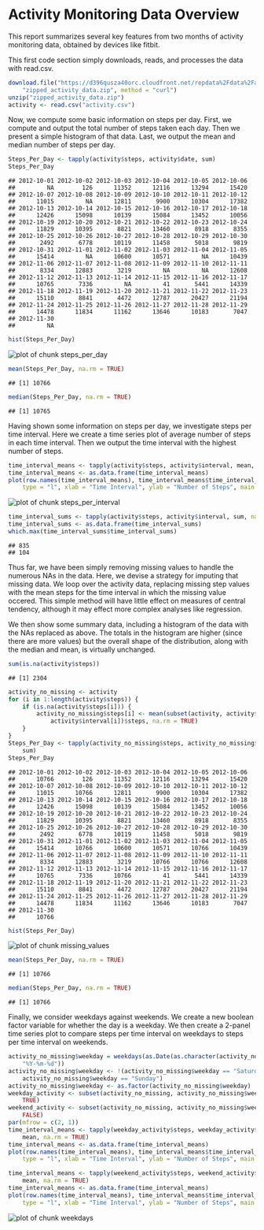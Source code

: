 Activity Monitoring Data Overview
========================================================

This report summarizes several key features from two months of activity monitoring data, obtained by devices like fitbit.  

This first code section simply downloads, reads, and processes the data with read.csv.

```r
download.file("https://d396qusza40orc.cloudfront.net/repdata%2Fdata%2Factivity.zip", 
    "zipped_activity_data.zip", method = "curl")
unzip("zipped_activity_data.zip")
activity <- read.csv("activity.csv")
```


Now, we compute some basic information on steps per day.  First, we compute and output the total number of steps taken each day. Then we present a simple histogram of that data. Last, we output the mean and median number of steps per day.


```r
Steps_Per_Day <- tapply(activity$steps, activity$date, sum)
Steps_Per_Day
```

```
## 2012-10-01 2012-10-02 2012-10-03 2012-10-04 2012-10-05 2012-10-06 
##         NA        126      11352      12116      13294      15420 
## 2012-10-07 2012-10-08 2012-10-09 2012-10-10 2012-10-11 2012-10-12 
##      11015         NA      12811       9900      10304      17382 
## 2012-10-13 2012-10-14 2012-10-15 2012-10-16 2012-10-17 2012-10-18 
##      12426      15098      10139      15084      13452      10056 
## 2012-10-19 2012-10-20 2012-10-21 2012-10-22 2012-10-23 2012-10-24 
##      11829      10395       8821      13460       8918       8355 
## 2012-10-25 2012-10-26 2012-10-27 2012-10-28 2012-10-29 2012-10-30 
##       2492       6778      10119      11458       5018       9819 
## 2012-10-31 2012-11-01 2012-11-02 2012-11-03 2012-11-04 2012-11-05 
##      15414         NA      10600      10571         NA      10439 
## 2012-11-06 2012-11-07 2012-11-08 2012-11-09 2012-11-10 2012-11-11 
##       8334      12883       3219         NA         NA      12608 
## 2012-11-12 2012-11-13 2012-11-14 2012-11-15 2012-11-16 2012-11-17 
##      10765       7336         NA         41       5441      14339 
## 2012-11-18 2012-11-19 2012-11-20 2012-11-21 2012-11-22 2012-11-23 
##      15110       8841       4472      12787      20427      21194 
## 2012-11-24 2012-11-25 2012-11-26 2012-11-27 2012-11-28 2012-11-29 
##      14478      11834      11162      13646      10183       7047 
## 2012-11-30 
##         NA
```

```r
hist(Steps_Per_Day)
```

![plot of chunk steps_per_day](figure/steps_per_day.png) 

```r
mean(Steps_Per_Day, na.rm = TRUE)
```

```
## [1] 10766
```

```r
median(Steps_Per_Day, na.rm = TRUE)
```

```
## [1] 10765
```


Having shown some information on steps per day, we investigate steps per time interval.  Here we create a time series plot of average number of steps in each time interval.  Then we output the time interval with the highest number of steps.


```r
time_interval_means <- tapply(activity$steps, activity$interval, mean, na.rm = TRUE)
time_interval_means <- as.data.frame(time_interval_means)
plot(row.names(time_interval_means), time_interval_means$time_interval_means, 
    type = "l", xlab = "Time Interval", ylab = "Number of Steps", main = "Average Steps in Each Time Interval")
```

![plot of chunk steps_per_interval](figure/steps_per_interval.png) 

```r
time_interval_sums <- tapply(activity$steps, activity$interval, sum, na.rm = TRUE)
time_interval_sums <- as.data.frame(time_interval_sums)
which.max(time_interval_sums$time_interval_sums)
```

```
## 835 
## 104
```


Thus far, we have been simply removing missing values to handle the numerous NAs in the data.  Here, we devise a strategy for imputing that missing data.  We loop over the activity data, replacing missing step values with the mean steps for the time interval in which the missing value occered.  This simple method will have little effect on measures of central tendency, although it may effect more complex analyses like regression.  

We then show some summary data, including a histogram of the data with the NAs replaced as above.  The totals in the histogram are higher (since there are more values) but the overall shape of the distribution, along with the median and mean, is virtually unchanged.


```r
sum(is.na(activity$steps))
```

```
## [1] 2304
```

```r
activity_no_missing <- activity
for (i in 1:length(activity$steps)) {
    if (is.na(activity$steps[i])) {
        activity_no_missing$steps[i] <- mean(subset(activity, activity$interval == 
            activity$interval[i])$steps, na.rm = TRUE)
    }
}
Steps_Per_Day <- tapply(activity_no_missing$steps, activity_no_missing$date, 
    sum)
Steps_Per_Day
```

```
## 2012-10-01 2012-10-02 2012-10-03 2012-10-04 2012-10-05 2012-10-06 
##      10766        126      11352      12116      13294      15420 
## 2012-10-07 2012-10-08 2012-10-09 2012-10-10 2012-10-11 2012-10-12 
##      11015      10766      12811       9900      10304      17382 
## 2012-10-13 2012-10-14 2012-10-15 2012-10-16 2012-10-17 2012-10-18 
##      12426      15098      10139      15084      13452      10056 
## 2012-10-19 2012-10-20 2012-10-21 2012-10-22 2012-10-23 2012-10-24 
##      11829      10395       8821      13460       8918       8355 
## 2012-10-25 2012-10-26 2012-10-27 2012-10-28 2012-10-29 2012-10-30 
##       2492       6778      10119      11458       5018       9819 
## 2012-10-31 2012-11-01 2012-11-02 2012-11-03 2012-11-04 2012-11-05 
##      15414      10766      10600      10571      10766      10439 
## 2012-11-06 2012-11-07 2012-11-08 2012-11-09 2012-11-10 2012-11-11 
##       8334      12883       3219      10766      10766      12608 
## 2012-11-12 2012-11-13 2012-11-14 2012-11-15 2012-11-16 2012-11-17 
##      10765       7336      10766         41       5441      14339 
## 2012-11-18 2012-11-19 2012-11-20 2012-11-21 2012-11-22 2012-11-23 
##      15110       8841       4472      12787      20427      21194 
## 2012-11-24 2012-11-25 2012-11-26 2012-11-27 2012-11-28 2012-11-29 
##      14478      11834      11162      13646      10183       7047 
## 2012-11-30 
##      10766
```

```r
hist(Steps_Per_Day)
```

![plot of chunk missing_values](figure/missing_values.png) 

```r
mean(Steps_Per_Day, na.rm = TRUE)
```

```
## [1] 10766
```

```r
median(Steps_Per_Day, na.rm = TRUE)
```

```
## [1] 10766
```



Finally, we consider weekdays against weekends.  We create a new boolean factor variable for whether the day is a weekday.  We then create a 2-panel time series plot to compare steps per time interval on weekdays to steps per time interval on weekends.  


```r
activity_no_missing$weekday = weekdays(as.Date(as.character(activity_no_missing$date), 
    "%Y-%m-%d"))
activity_no_missing$weekday <- !(activity_no_missing$weekday == "Saturday" | 
    activity_no_missing$weekday == "Sunday")
activity_no_missing$weekday <- as.factor(activity_no_missing$weekday)
weekday_activity <- subset(activity_no_missing, activity_no_missing$weekday == 
    TRUE)
weekend_activity <- subset(activity_no_missing, activity_no_missing$weekday == 
    FALSE)
par(mfrow = c(2, 1))
time_interval_means <- tapply(weekday_activity$steps, weekday_activity$interval, 
    mean, na.rm = TRUE)
time_interval_means <- as.data.frame(time_interval_means)
plot(row.names(time_interval_means), time_interval_means$time_interval_means, 
    type = "l", xlab = "Time Interval", ylab = "Number of Steps", main = "Weekday")

time_interval_means <- tapply(weekend_activity$steps, weekend_activity$interval, 
    mean, na.rm = TRUE)
time_interval_means <- as.data.frame(time_interval_means)
plot(row.names(time_interval_means), time_interval_means$time_interval_means, 
    type = "l", xlab = "Time Interval", ylab = "Number of Steps", main = "Weekend")
```

![plot of chunk weekdays](figure/weekdays.png) 
